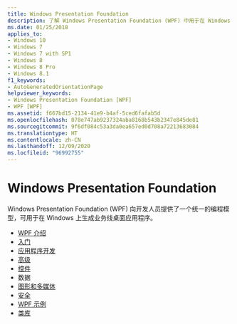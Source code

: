 ```yaml
---
title: Windows Presentation Foundation
description: 了解 Windows Presentation Foundation (WPF) 中用于在 Windows 中生成业务线桌面应用程序的统一编程模型。
ms.date: 01/25/2018
applies_to:
- Windows 10
- Windows 7
- Windows 7 with SP1
- Windows 8
- Windows 8 Pro
- Windows 8.1
f1_keywords:
- AutoGeneratedOrientationPage
helpviewer_keywords:
- Windows Presentation Foundation [WPF]
- WPF [WPF]
ms.assetid: f667bd15-2134-41e9-b4af-5ced6fafab5d
ms.openlocfilehash: 078e747ab9237324aba8168b543b2347e845de81
ms.sourcegitcommit: 9f6df084c53a3da0ea657ed0d708a72213683084
ms.translationtype: HT
ms.contentlocale: zh-CN
ms.lasthandoff: 12/09/2020
ms.locfileid: "96992755"
---
```

# <a name="windows-presentation-foundation"></a>Windows Presentation Foundation

Windows Presentation Foundation (WPF) 向开发人员提供了一个统一的编程模型，可用于在 Windows 上生成业务线桌面应用程序。

- [WPF 介绍](introduction-to-wpf.md)
- [入门](getting-started/index.md)
- [应用程序开发](app-development/index.md)
- [高级](advanced/index.md)
- [控件](controls/index.md)
- 数据
- [图形和多媒体](graphics-multimedia/index.md)
- [安全](security-wpf.md)
- [WPF 示例](wpf-samples.md)
- [类库](class-library-wpf.md)
